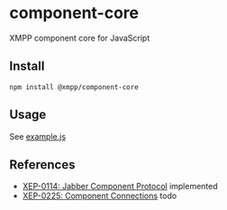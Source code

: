 # component-core

XMPP component core for JavaScript

## Install

```
npm install @xmpp/component-core
```

## Usage

See [example.js](https://github.com/node-xmpp/node-xmpp/tree/master/packages/component/example.js)

## References

* [XEP-0114: Jabber Component Protocol](https://xmpp.org/extensions/xep-0114.html) implemented
* [XEP-0225: Component Connections](https://xmpp.org/extensions/xep-0225.html) todo

